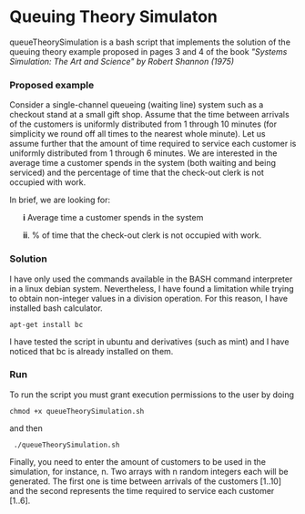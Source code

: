 <h1>Queuing Theory Simulaton</h1>

queueTheorySimulation is a bash script that implements the solution of the queuing theory example proposed in pages 3 and 4 of the book <cite>"Systems Simulation: The Art and Science" by Robert Shannon (1975)</cite> 

<h3>Proposed example</h3>

Consider a single-channel queueing (waiting line) system such as a checkout stand at a small gift shop. Assume that
the time between arrivals of the customers is uniformly distributed from 1 through 10 minutes (for simplicity we
round off all times to the nearest whole minute). Let us assume further that the amount of time required to service
each customer is uniformly distributed from 1 through 6 minutes. We are interested in the average time a customer
spends in the system (both waiting and being serviced) and the percentage of time that the check-out clerk is not
occupied with work.


In brief, we are looking for:

<ul>
<b>i</b> Average time a customer spends in the system
</ul>
<ul>
<b>ii</b>. % of time that the check-out clerk is not occupied with work.

</ul>

<h3>Solution</h3>

I have only used the commands available in the BASH command interpreter in a linux debian system. 
Nevertheless, I have found a limitation while trying to obtain non-integer values in a division operation.
For this reason, I have installed bash calculator.<br>

<code>apt-get install bc</code> <br>

I have tested the script in ubuntu and derivatives (such as mint) and I have noticed that bc is already installed
on them.

<h3>Run</h3>

To run the script you must grant execution permissions to the user by doing<br>

<code>chmod +x queueTheorySimulation.sh</code><br>

and then

<code> ./queueTheorySimulation.sh </code>

Finally, you need to enter the amount of customers to be used in the simulation, for instance, n.
Two arrays with n random integers each will be generated. The first one is time between arrivals of the customers [1..10] and the second represents the time required to service each customer [1..6].

